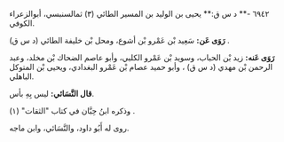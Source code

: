 ٦٩٤٢ -** د س ق:** يحيى بن الوليد بن المسير الطائي (٣) ثمالسنبسي، أبوالزعراء الكوفي.

**رَوَى عَن:** سَعِيد بْن عَمْرو بْن أشوع، ومحل بْن خليفة الطائي (د س ق) .

**رَوَى عَنه:** زيد بْن الحباب، وسويد بْن عَمْرو الكلبي، وأبو عاصم الضحاك بْن مخلد، وعبد الرحمن بْن مهدي (د س ق) ، وأبو حميد عصام بْن عَمْرو البغدادي، ويحيى بْن المتوكل الباهلي.

**قال النَّسَائي:** ليس بِهِ بأس.

وذكره ابنُ حِبَّان في كتاب "الثقات" (١) .

روى له أَبُو داود، والنَّسَائي، وابن ماجه.